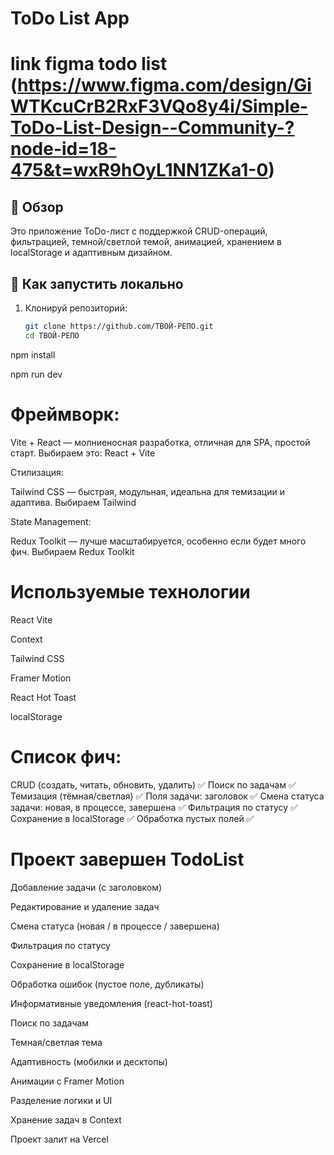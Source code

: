 # ToDo List App

# link figma todo list (https://www.figma.com/design/GiWTKcuCrB2RxF3VQo8y4i/Simple-ToDo-List-Design--Community-?node-id=18-475&t=wxR9hOyL1NN1ZKa1-0)

## 📌 Обзор
Это приложение ToDo-лист с поддержкой CRUD-операций, фильтрацией, темной/светлой темой, анимацией, хранением в localStorage и адаптивным дизайном.

## 🚀 Как запустить локально

1. Клонируй репозиторий:
   ```bash
   git clone https://github.com/ТВОЙ-РЕПО.git
   cd ТВОЙ-РЕПО

npm install

npm run dev



# Фреймворк:

Vite + React — молниеносная разработка, отличная для SPA, простой старт.
Выбираем это: React + Vite

Стилизация:

Tailwind CSS — быстрая, модульная, идеальна для темизации и адаптива.
Выбираем Tailwind

State Management:

Redux Toolkit — лучше масштабируется, особенно если будет много фич.
Выбираем Redux Toolkit


# Используемые технологии
React Vite

Context

Tailwind CSS

Framer Motion

React Hot Toast

localStorage


# Список фич:
CRUD (создать, читать, обновить, удалить)	✅
Поиск по задачам	✅
Темизация (тёмная/светлая)	✅
Поля задачи: заголовок	✅
Смена статуса задачи: новая, в процессе, завершена	✅
Фильтрация по статусу	✅
Сохранение в localStorage	✅
Обработка пустых полей	✅


# Проект завершен TodoList

 Добавление задачи (с заголовком)

 Редактирование и удаление задач

 Смена статуса (новая / в процессе / завершена)

 Фильтрация по статусу

 Сохранение в localStorage

 Обработка ошибок (пустое поле, дубликаты)

 Информативные уведомления (react-hot-toast)

 Поиск по задачам

 Темная/светлая тема

 Адаптивность (мобилки и десктопы)

 Анимации с Framer Motion

 Разделение логики и UI

 Хранение задач в Context

 Проект залит на Vercel